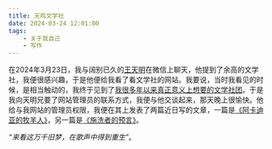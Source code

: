 ```yaml
---
title: 天鸡文学社
date: 2024-03-24 12:01:00
tags:
    - 关于我自己
    - 写作
---
```


<!--more-->

在2024年3月23日，我与阔别已久的[王天明](https://chuishen.xyz/01/FreeAsHell.html)在微信上聊天，他提到了余高的文学社，我便很感兴趣，于是他便给我看了看文学社的网站。我要说，当时我看见的时候，是相当触动的，我终于见到了[我很多年以来真正意义上想要的文学社团](https://www.tjwxs.top/)。于是我向天明兄要了网站管理员的联系方式，我便与他交谈起来，那天晚上很愉快。他给与我网站的管理员权限，我便在其上发表了两篇近日写的文章，一篇是[《阿卡迪亚的牧羊人》](https://www.tjwxs.top/2024/03/24/%e9%98%bf%e5%8d%a1%e8%bf%aa%e4%ba%9a%e7%9a%84%e7%89%a7%e7%be%8a%e4%ba%ba/)，另一篇是[《施洗者的预言》](https://www.tjwxs.top/2024/03/24/%e6%96%bd%e6%b4%97%e8%80%85%e7%9a%84%e9%a2%84%e8%a8%80/)。

*“来看这万千旧梦，在歌声中得到重生”*。
